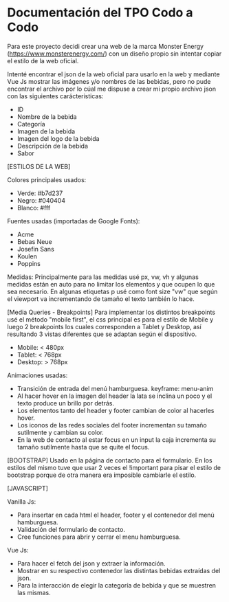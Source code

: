 # Documentación del TPO Codo a Codo 

Para este proyecto decidi crear una web de la marca Monster Energy (https://www.monsterenergy.com/) con un diseño propio sin intentar copiar el estilo de la web
oficial.

Intenté encontrar el json de la web oficial para usarlo en la web y mediante Vue Js mostrar las imágenes y/o nombres de las bebidas, pero no pude encontrar el
archivo por lo cúal me dispuse a crear mi propio archivo json con las siguientes carácteristicas:
- ID
- Nombre de la bebida
- Categoría
- Imagen de la bebida
- Imagen del logo de la bebida
- Descripción de la bebida
- Sabor



[ESTILOS DE LA WEB]

Colores principales usados:
- Verde: #b7d237
- Negro: #040404
- Blanco: #fff

Fuentes usadas (importadas de Google Fonts):
- Acme
- Bebas Neue
- Josefin Sans
- Koulen
- Poppins

Medidas:
Principalmente para las medidas usé px, vw, vh y algunas medidas están en auto para no limitar los elementos y que ocupen lo que sea necesario.
En algunas etiquetas p usé como font size "vw" que según el viewport va incrementando de tamaño el texto también lo hace.

[Media Queries - Breakpoints]
Para implementar los distintos breakpoints usé el método "mobile first", el css principal es para el estilo de Mobile y luego 2 breakpoints los cuales corresponden a Tablet y Desktop, así resultando 3 vistas diferentes que se adaptan según el dispositivo.

- Mobile: < 480px
- Tablet: < 768px
- Desktop: > 768px

Animaciones usadas:
- Transición de entrada del menú hamburguesa. keyframe: menu-anim
- Al hacer hover en la imagen del header la lata se inclina un poco y el texto produce un brillo por detrás.
- Los elementos tanto del header y footer cambian de color al hacerles hover.
- Los iconos de las redes sociales del footer incrementan su tamaño sutilmente y cambian su color.
- En la web de contacto al estar focus en un input la caja incrementa su tamaño sutilmente hasta que se quite el focus.

[BOOTSTRAP]
Usado en la página de contacto para el formulario.
En los estilos del mismo tuve que usar 2 veces el !important para pisar el estilo de bootstrap porque de otra manera era imposible cambiarle el estilo.

[JAVASCRIPT]

Vanilla Js:
- Para insertar en cada html el header, footer y el contenedor del menú hamburguesa.
- Validación del formulario de contacto.
- Cree funciones para abrir y cerrar el menu hamburguesa.

Vue Js:
- Para hacer el fetch del json y extraer la información.
- Mostrar en su respectivo contenedor las distintas bebidas extraídas del json.
- Para la interacción de elegir la categoría de bebida y que se muestren las mismas.



